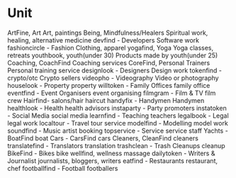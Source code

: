 # Unit 

ArtFine, Art	Art, paintings
Being, Mindfulness/Healers	Spiritual work, healing, alternative medicine
devfind - Developers	Software work
fashioncircle - Fashion	Clothing, apparel 
yogafind, Yoga	Yoga classes, retreats 
youthbook, youth(under 30)	Products made by youth(under 25)
Coaching, CoachFind	Coaching services
CoreFind, Personal Trainers	Personal training service
designlook - Designers	Design work
tokenfind - crypto/otc	Crypto sellers
videopho - Videography	Video or photography
houselook - Property	property
willtoken - Family Offices	family office
eventfind - Event Organisers	event organising
filmgram - Film & TV	film crew
Hairfind- salons/hair	haircut
handyfix - Handymen	Handymen
healthlook - Health	health advisors
instaparty - Party	promoters
instatoken - Social Media	social media 
learnfind - Teaching	teachers
legalbook - Legal	legal work
localtour - Travel	tour service
modelfind - Modelling	model work
soundfind - Music	artist booking
topservice - Service	service staff
Yachts - BoatFind	boat
Cars - CarsFind	cars
Cleaners, CleanFind	cleaners
translatefind - Translators	translation
trashclean - Trash Cleanups	cleanup 
BikeFind - Bikes 	bike
wellfind, wellness	massage
dailytoken - Writers & Journalist	journalists, bloggers, writers
eatfind - Restaurants	restaurant, chef
footballfind - Football	footballers
